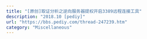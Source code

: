 ```yaml
---
title: "[原创]取证分析之逆向服务器提权开启3389远程连接工具"
description: "2018.10 [pediy]"
url: "https://bbs.pediy.com/thread-247239.htm"
category: "Miscellaneous"
---
```

